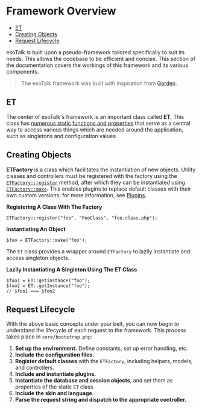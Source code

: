 # Framework Overview

- [ET](#et)
- [Creating Objects](#creating-objects)
- [Request Lifecycle](#request-lifecycle)

esoTalk is built upon a pseudo-framework tailored specifically to suit its needs. This allows the codebase to be efficient and concise. This section of the documentation covers the workings of this framework and its various components.

> The esoTalk framework was built with inspiration from [Garden](https://github.com/vanillaforums/Garden).

<a name="et"></a>
## ET

The center of esoTalk's framework is an important class called **ET**. This class has [numerous static functions and properties]() that serve as a central way to access various things which are needed around the application, such as singletons and configuration values.

<a name="creating-objects"></a>
## Creating Objects

**ETFactory** is a class which facilitates the instantiation of new objects. Utility classes and controllers must be registered with the factory using the [`ETFactory::register`]() method, after which they can be instantiated using [`ETFactory::make`](). This enables plugins to replace default classes with their own custom versions; for more information, see [Plugins]().

**Registering A Class With The Factory**

	ETFactory::register("foo", "FooClass", "foo.class.php");
	
**Instantiating An Object**

	$foo = ETFactory::make("foo");
	
The `ET` class provides a wrapper around `ETFactory` to lazily instantiate and access singleton objects.

**Lazily Instantiating A Singleton Using The ET Class**

	$foo1 = ET::getInstance("foo");
	$foo2 = ET::getInstance("foo");
	// $foo1 === $foo2

<a name="request-lifecycle"></a>
## Request Lifecycle

With the above basic concepts under your belt, you can now begin to understand the lifecycle of each request to the framework. This process takes place in `core/bootstrap.php`:

1. **Set up the environment.** Define constants, set up error handling, etc.
2. **Include the configuration files.**
3. **Register default classes** with the `ETFactory`, including helpers, models, and controllers.
4. **Include and instantiate plugins.**
5. **Instantiate the database and session objects**, and set them as properties of the static `ET` class.
6. **Include the skin and language.**
7. **Parse the request string and dispatch to the appropriate controller.**